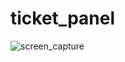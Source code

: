# ticket_panel


![screen_capture](https://github.com/user-attachments/assets/c1dfb86d-5238-4fb3-b38b-8b0e7d3ba023)
